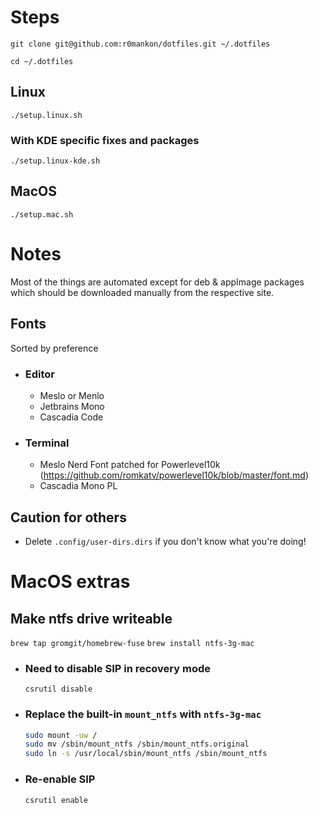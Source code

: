 # Steps

`git clone git@github.com:r0mankon/dotfiles.git ~/.dotfiles`

`cd ~/.dotfiles`

## Linux
`./setup.linux.sh`

### With KDE specific fixes and packages
`./setup.linux-kde.sh`

## MacOS

`./setup.mac.sh`

# Notes

Most of the things are automated except for deb & appImage packages which should be downloaded manually from the respective site.

## Fonts

Sorted by preference

- ### Editor

  - Meslo or Menlo
  - Jetbrains Mono
  - Cascadia Code

- ### Terminal

  - Meslo Nerd Font patched for Powerlevel10k (https://github.com/romkatv/powerlevel10k/blob/master/font.md)
  - Cascadia Mono PL

## Caution for others

- Delete `.config/user-dirs.dirs` if you don't know what you're doing!

# MacOS extras

## Make ntfs drive writeable

`brew tap gromgit/homebrew-fuse`
`brew install ntfs-3g-mac`

- ### Need to disable SIP in recovery mode

   `csrutil disable`

- ### Replace the built-in `mount_ntfs` with `ntfs-3g-mac`

   ```sh
   sudo mount -uw /
   sudo mv /sbin/mount_ntfs /sbin/mount_ntfs.original
   sudo ln -s /usr/local/sbin/mount_ntfs /sbin/mount_ntfs
   ```

- ### Re-enable SIP

   `csrutil enable`
